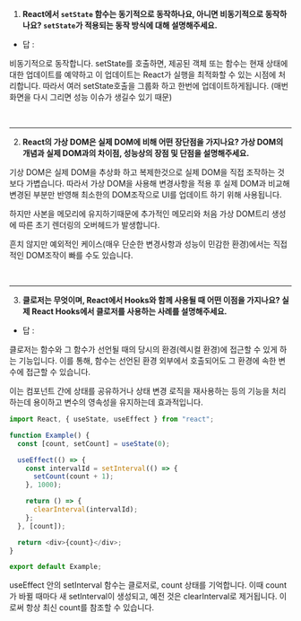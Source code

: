 1. **React에서 `setState` 함수는 동기적으로 동작하나요, 아니면 비동기적으로 동작하나요? `setState`가 적용되는 동작 방식에 대해 설명해주세요.**

- 답 :

비동기적으로 동작합니다.
setState를 호출하면, 제공된 객체 또는 함수는 현재 상태에 대한 업데이트를 예약하고 이 업데이트는 React가 실행을 최적화할 수 있는 시점에 처리합니다. 따라서 여러 setState호출을 그룹화 하고 한번에 업데이트하게됩니다. (매번 화면을 다시 그리면 성능 이슈가 생길수 있기 때문)

<br>

---

2. **React의 가상 DOM은 실제 DOM에 비해 어떤 장단점을 가지나요? 가상 DOM의 개념과 실제 DOM과의 차이점, 성능상의 장점 및 단점을 설명해주세요.**

기상 DOM은 실제 DOM을 추상화 하고 복제한것으로 실제 DOM을 직접 조작하는 것보다 가볍습니다.
따라서 가상 DOM을 사용해 변경사항을 적용 후 실제 DOM과 비교해 변경된 부분만 반영해 최소한의 DOM조작으로 UI를 업데이트 하기 위해 사용됩니다.

하지만 사본을 메모리에 유지하기때문에 추가적인 메모리와 처음 가상 DOM트리 생성에 따른 초기 렌더링의 오버헤드가 발생합니다.

흔치 않지만 예외적인 케이스(매우 단순한 변경사항과 성능이 민감한 환경)에서는 직접적인 DOM조작이 빠를 수도 있습니다.

<br>

---

3. **클로저는 무엇이며, React에서 Hooks와 함께 사용될 때 어떤 이점을 가지나요? 실제 React Hooks에서 클로저를 사용하는 사례를 설명해주세요.**

- 답 :

클로저는 함수와 그 함수가 선언될 때의 당시의 환경(렉시컬 환경)에 접근할 수 있게 하는 기능입니다. 이를 통해, 함수는 선언된 환경 외부에서 호출되어도 그 환경에 속한 변수에 접근할 수 있습니다.

이는 컴포넌트 간에 상태를 공유하거나 상태 변경 로직을 재사용하는 등의 기능을 처리하는데 용이하고 변수의 영속성을 유지하는데 효과적입니다.

```javascript
import React, { useState, useEffect } from "react";

function Example() {
  const [count, setCount] = useState(0);

  useEffect(() => {
    const intervalId = setInterval(() => {
      setCount(count + 1);
    }, 1000);

    return () => {
      clearInterval(intervalId);
    };
  }, [count]);

  return <div>{count}</div>;
}

export default Example;
```

useEffect 안의 setInterval 함수는 클로저로, count 상태를 기억합니다.
이때 count가 바뀔 때마다 새 setInterval이 생성되고, 예전 것은 clearInterval로 제거됩니다. 이로써 항상 최신 count를 참조할 수 있습니다.
